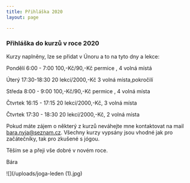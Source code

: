 ```yaml
---
title: Přihláška 2020
layout: page

---
```

### **Přihláška do kurzů v roce 2020**

Kurzy naplněny, lze se přidat v Únoru a to na tyto dny a lekce:

Pondělí 6:00 - 7:00 100,-Kč/90,-Kč permice , 4 volná místá

Úterý 17:30-18:30 20 lekcí/2000,-Kč 3 volná místa,pokročilí

Středa 8:00 - 9:00 100,-Kč/90,-Kč permice , 4 volná místa

Čtvrtek 16:15 - 17:15 20 lekcí/2000,-Kč, 3 volná místa

Čtvrtek 17:30 - 18:30 20 lekcí/2000,-Kč, 2 volná místa

Pokud máte zájem o některý z kurzů neváhejte mne kontaktovat na mail bara.nyja@seznam.cz. Všechny kurzy vypsány jsou vhodné jak pro začátečníky, tak pro zkušené s jógou.

Těším se a přeji vše dobré v novém roce.

Bára

![](/uploads/joga-leden (1).jpg)